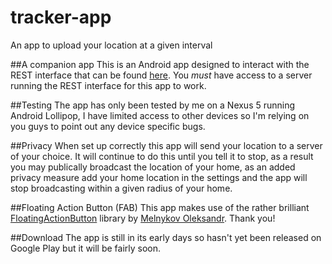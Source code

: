 # tracker-app
An app to upload your location at a given interval

##A companion app
This is an Android app designed to interact with the REST interface that can be found [here](https://github.com/philtgarner/tracker). You *must* have access to a server running the REST interface for this app to work.

##Testing
The app has only been tested by me on a Nexus 5 running Android Lollipop, I have limited access to other devices so I'm relying on you guys to point out any device specific bugs.

##Privacy
When set up correctly this app will send  your location to a server of your choice. It will continue to do this until you tell it to stop, as a result you may publically broadcast the location of your home, as an added privacy measure add your home location in the settings and the app will stop broadcasting within a given radius of your home.

##Floating Action Button (FAB)
This app makes use of the rather brilliant [FloatingActionButton](https://github.com/makovkastar/FloatingActionButton) library by [Melnykov Oleksandr](https://github.com/makovkastar). Thank you!

##Download
The app is still in its early days so hasn't yet been released on Google Play but it will be fairly soon.
